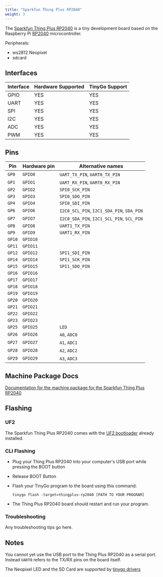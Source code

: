 ```yaml
---
title: "Sparkfun Thing Plus RP2040"
weight: 3
---
```


The [Sparkfun Thing Plus RP2040](https://www.sparkfun.com/products/17745) is a tiny development board based on the Raspberry Pi [RP2040](https://datasheets.raspberrypi.org/rp2040/rp2040-datasheet.pdf) microcontroller. 

Peripherals: 
- ws2812 Neopixel
- sdcard

## Interfaces

| Interface | Hardware Supported | TinyGo Support |
| --------- | ------------- | ----- |
| GPIO      | YES | YES |
| UART      | YES | YES |
| SPI      | YES | YES |
| I2C      | YES | YES |
| ADC      | YES | YES |
| PWM      | YES | YES |

## Pins

| Pin               | Hardware pin | Alternative names |
| ----------------- | ------------ | ----------------- |
| `GP0`             | `GPIO0`      | `UART_TX_PIN`, `UART0_TX_PIN` |
| `GP1`             | `GPIO1`      | `UART_RX_PIN`, `UART0_RX_PIN` |
| `GP2`             | `GPIO2`      | `SPI0_SCK_PIN`    |
| `GP3`             | `GPIO3`      | `SPI0_SDO_PIN`    |
| `GP4`             | `GPIO4`      | `SPI0_SDI_PIN`    |
| `GP6`             | `GPIO6`      | `I2C0_SCL_PIN`, `I2C1_SDA_PIN`, `SDA_PIN` |
| `GP7`             | `GPIO7`      | `I2C0_SDA_PIN`, `I2C1_SCL_PIN`, `SCL_PIN` |
| `GP8`             | `GPIO8`      | `UART1_TX_PIN`    |
| `GP9`             | `GPIO9`      | `UART1_RX_PIN`    |
| `GP10`            | `GPIO10`     |                   |
| `GP11`            | `GPIO11`     |                   |
| `GP12`            | `GPIO12`     | `SPI1_SDI_PIN`    |
| `GP14`            | `GPIO14`     | `SPI1_SCK_PIN`    |
| `GP15`            | `GPIO15`     | `SPI1_SDO_PIN`    |
| `GP16`            | `GPIO16`     |                   |
| `GP17`            | `GPIO17`     |                   |
| `GP18`            | `GPIO18`     |                   |
| `GP19`            | `GPIO19`     |                   |
| `GP20`            | `GPIO20`     |                   |
| `GP21`            | `GPIO21`     |                   |
| `GP22`            | `GPIO22`     |                   |
| `GP23`            | `GPIO23`     |                   |
| `GP25`            | `GPIO25`     | `LED`             |
| `GP26`            | `GPIO26`     | `A0`, `ADC0`      |
| `GP27`            | `GPIO27`     | `A1`, `ADC1`      |
| `GP28`            | `GPIO28`     | `A2`, `ADC2`      |
| `GP29`            | `GPIO29`     | `A3`, `ADC3`      |

## Machine Package Docs

[Documentation for the machine package for the Sparkfun Thing Plus RP2040](../machine/thingplus-rp2040)

## Flashing

### UF2

The Sparkfun Thing Plus RP2040 comes with the [UF2 bootloader](https://github.com/Microsoft/uf2) already installed.

### CLI Flashing

- Plug your Thing Plus RP2040 into your computer's USB port while pressing the BOOT button
- Release BOOT Button
- Flash your TinyGo program to the board using this command:

    ```shell
    tinygo flash -target=thingplus-rp2040 [PATH TO YOUR PROGRAM]
    ```

- The Thing Plus RP2040 board should restart and run your program.

### Troubleshooting

Any troubleshooting tips go here.

## Notes

You cannot yet use the USB port to the Thing Plus RP2040 as a serial port. Instead `UART0` refers to the TX/RX pins on the board itself.

The Neopixel LED and the SD Card are supported by [tinygo drivers](https://github.com/tinygo-org/drivers)